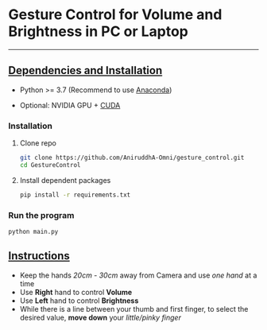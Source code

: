 # Gesture Control for Volume and Brightness in PC or Laptop
***
## <u>Dependencies and Installation</u>

- Python >= 3.7 (Recommend to use [Anaconda](https://www.anaconda.com/download/#linux))

- Optional: NVIDIA GPU + [CUDA](https://developer.nvidia.com/cuda-downloads)


### Installation

1. Clone repo

    ```bash
    git clone https://github.com/AniruddhA-Omni/gesture_control.git
    cd GestureControl
    ```
2. Install dependent packages
    ```bash
    pip install -r requirements.txt
   ```

### Run the program
   ```
   python main.py
   ```

## <u>Instructions</u>
- Keep the hands <i>20cm - 30cm</i> away from Camera and use <i>one hand</i> at a time
- Use <b>Right</b> hand to control <b>Volume</b>
- Use <b>Left</b> hand to control <b>Brightness</b>
- While there is a line between your thumb and first finger, to select the desired value, <b>move 
down</b> your <i>little/pinky finger<i>
  